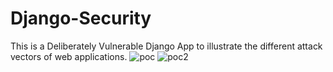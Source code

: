 # Django-Security
This is a Deliberately Vulnerable Django App to illustrate the different attack vectors of web applications.
![poc](https://github.com/LilJonas/Django-Security/assets/60736080/75d23353-2221-484f-aa08-f396e00fc097)
![poc2](https://github.com/LilJonas/Django-Security/assets/60736080/13327219-f670-4767-9658-72281f1905b0)
